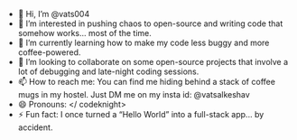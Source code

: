 - 👋 Hi, I’m @vats004
- 👀 I’m interested in pushing chaos to open-source and writing code that somehow works... most of the time.
- 🌱 I’m currently learning how to make my code less buggy and more coffee-powered.
- 💞️ I’m looking to collaborate on some open-source projects that involve a lot of debugging and late-night coding sessions.
- 📫 How to reach me: You can find me hiding behind a stack of coffee mugs in my hostel. Just DM me on my insta id: @vatsalkeshav
- 😄 Pronouns: <codeknight num=1> </ codeknight>
- ⚡ Fun fact: I once turned a “Hello World” into a full-stack app... by accident.

<!---
vats004/vats004 is a ✨ special ✨ repository because its `README.md` (this file) appears on your GitHub profile.
You can click the Preview link to take a look at your changes.
--->
